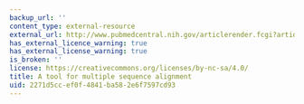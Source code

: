 ```yaml
---
backup_url: ''
content_type: external-resource
external_url: http://www.pubmedcentral.nih.gov/articlerender.fcgi?artid=287279
has_external_licence_warning: true
has_external_license_warning: true
is_broken: ''
license: https://creativecommons.org/licenses/by-nc-sa/4.0/
title: A tool for multiple sequence alignment
uid: 2271d5cc-ef0f-4841-ba58-2e6f7597cd93
---
```

